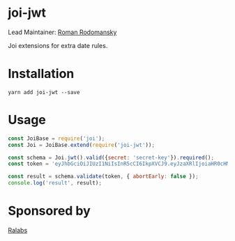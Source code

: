 # joi-jwt

Lead Maintainer: [Roman Rodomansky](https://github.com/itspoma)

Joi extensions for extra date rules.

# Installation

`yarn add joi-jwt --save`

# Usage

```js
const JoiBase = require('joi');
const Joi = JoiBase.extend(require('joi-jwt'));

const schema = Joi.jwt().valid({secret: 'secret-key'}).required();
const token = 'eyJhbGciOiJIUzI1NiIsInR5cCI6IkpXVCJ9.eyJzaXRlIjoiaHR0cHM6Ly9yYWxhYnMub3JnIiwiaWF0IjoxNTU1Njk5Njg5fQ.1-YemibEH2bC7EqoQtG2naPRui0MP8Ma-Y5mAKYoJDU';

const result = schema.validate(token, { abortEarly: false });
console.log('result', result);
````

# Sponsored by

[Ralabs](https://ralabs.org/)

